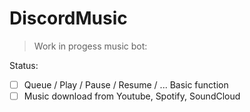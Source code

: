 # DiscordMusic

> Work in progess music bot:

Status:
- [ ] Queue / Play / Pause / Resume / ... Basic function
- [ ] Music download from Youtube, Spotify, SoundCloud
